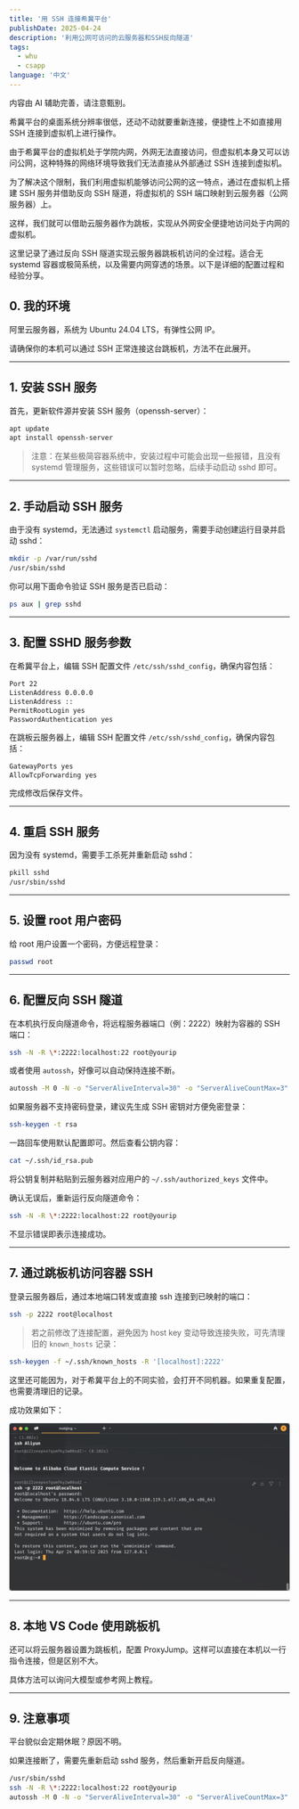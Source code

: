 ```yaml
---
title: '用 SSH 连接希冀平台'
publishDate: 2025-04-24
description: '利用公网可访问的云服务器和SSH反向隧道'
tags:
  - whu
  - csapp
language: '中文'
---
```


内容由 AI 辅助完善，请注意甄别。

希冀平台的桌面系统分辨率很低，还动不动就要重新连接，便捷性上不如直接用 SSH 连接到虚拟机上进行操作。

由于希冀平台的虚拟机处于学院内网，外网无法直接访问，但虚拟机本身又可以访问公网，这种特殊的网络环境导致我们无法直接从外部通过 SSH 连接到虚拟机。

为了解决这个限制，我们利用虚拟机能够访问公网的这一特点，通过在虚拟机上搭建 SSH 服务并借助反向 SSH 隧道，将虚拟机的 SSH 端口映射到云服务器（公网服务器）上。

这样，我们就可以借助云服务器作为跳板，实现从外网安全便捷地访问处于内网的虚拟机。

这里记录了通过反向 SSH 隧道实现云服务器跳板机访问的全过程。适合无 systemd 容器或极简系统，以及需要内网穿透的场景。以下是详细的配置过程和经验分享。

## 0. 我的环境

阿里云服务器，系统为 Ubuntu 24.04 LTS，有弹性公网 IP。

请确保你的本机可以通过 SSH 正常连接这台跳板机，方法不在此展开。

---

## 1. 安装 SSH 服务

首先，更新软件源并安装 SSH 服务（openssh-server）：

```bash
apt update
apt install openssh-server
```

> 注意：在某些极简容器系统中，安装过程中可能会出现一些报错，且没有 systemd 管理服务，这些错误可以暂时忽略，后续手动启动 sshd 即可。

---

## 2. 手动启动 SSH 服务

由于没有 systemd，无法通过 `systemctl` 启动服务，需要手动创建运行目录并启动 sshd：

```bash
mkdir -p /var/run/sshd
/usr/sbin/sshd
```

你可以用下面命令验证 SSH 服务是否已启动：

```bash
ps aux | grep sshd
```

---

## 3. 配置 SSHD 服务参数

在希冀平台上，编辑 SSH 配置文件 `/etc/ssh/sshd_config`，确保内容包括：

```text
Port 22
ListenAddress 0.0.0.0
ListenAddress ::
PermitRootLogin yes
PasswordAuthentication yes
```

在跳板云服务器上，编辑 SSH 配置文件 `/etc/ssh/sshd_config`，确保内容包括：

```text
GatewayPorts yes
AllowTcpForwarding yes
```

完成修改后保存文件。

---

## 4. 重启 SSH 服务

因为没有 systemd，需要手工杀死并重新启动 sshd：

```bash
pkill sshd
/usr/sbin/sshd
```

---

## 5. 设置 root 用户密码

给 root 用户设置一个密码，方便远程登录：

```bash
passwd root
```

---

## 6. 配置反向 SSH 隧道

在本机执行反向隧道命令，将远程服务器端口（例：2222）映射为容器的 SSH 端口：

```bash
ssh -N -R \*:2222:localhost:22 root@yourip
```

或者使用 `autossh`，好像可以自动保持连接不断。

```bash
autossh -M 0 -N -o "ServerAliveInterval=30" -o "ServerAliveCountMax=3" -R \*:2222:localhost:22 root@yourip
```

如果服务器不支持密码登录，建议先生成 SSH 密钥对方便免密登录：

```bash
ssh-keygen -t rsa
```

一路回车使用默认配置即可。然后查看公钥内容：

```bash
cat ~/.ssh/id_rsa.pub
```

将公钥复制并粘贴到云服务器对应用户的 `~/.ssh/authorized_keys` 文件中。

确认无误后，重新运行反向隧道命令：

```bash
ssh -N -R \*:2222:localhost:22 root@yourip
```

不显示错误即表示连接成功。

---

## 7. 通过跳板机访问容器 SSH

登录云服务器后，通过本地端口转发或直接 ssh 连接到已映射的端口：

```bash
ssh -p 2222 root@localhost
```

> 若之前修改了连接配置，避免因为 host key 变动导致连接失败，可先清理旧的 `known_hosts` 记录：

```bash
ssh-keygen -f ~/.ssh/known_hosts -R '[localhost]:2222'
```

这里还可能因为，对于希冀平台上的不同实验，会打开不同机器。如果重复配置，也需要清理旧的记录。

成功效果如下：

![](./ssh-01.jpg)

---

## 8. 本地 VS Code 使用跳板机

还可以将云服务器设置为跳板机，配置 ProxyJump。这样可以直接在本机以一行指令连接，但是区别不大。

具体方法可以询问大模型或参考网上教程。

---

## 9. 注意事项

平台貌似会定期休眠？原因不明。

如果连接断了，需要先重新启动 sshd 服务，然后重新开启反向隧道。

```bash
/usr/sbin/sshd
ssh -N -R \*:2222:localhost:22 root@yourip
autossh -M 0 -N -o "ServerAliveInterval=30" -o "ServerAliveCountMax=3" -R \*:2222:localhost:22 root@yourip
```

